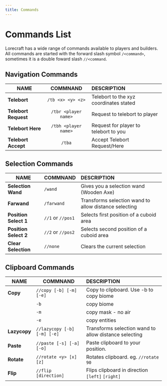 ```yaml
---
title: Commands
---
```


# Commands List

Lorecraft has a wide range of commands available to players and builders. All commands are started with the forward slash symbol `/<command>`, sometimes it is a double foward slash `//<command`.

## Navigation Commands

| NAME                 |       COMMNAND       | DESCRIPTION                            |
| -------------------- | :------------------: | :------------------------------------- |
| **Telebort**         |  `/tb <x> <y> <z>`   | Telebort to the xyz coordinates stated |
| **Telebort Request** | `/tbr <player name>` | Request to telebort to player          |
| **Telebort Here**    | `/tbh <player name>` | Request for player to telebort to you  |
| **Telebort Accept**  |        `/tba`        | Accept Telebort Request/Here           |

## Selection Commands

| NAME                  | COMMNAND          | DESCRIPTION                                           |
| --------------------- | ----------------- | :---------------------------------------------------- |
| **Selection Wand**    | `/wand`           | Gives you a selection wand (Wooden Axe)               |
| **Farwand**           | `/farwand`        | Transforms selection wand to allow distance selecting |
| **Position Select 1** | `//1` or `//pos1` | Selects first position of a cuboid area               |
| **Position Select 2** | `//2` or `//pos2` | Selects second position of a cuboid area              |
| **Clear Selection**   | `//none`          | Clears the current selection                          |

## Clipboard Commands

| NAME         | COMMNAND                    | DESCRIPTION                                           |
| ------------ | --------------------------- | :---------------------------------------------------- |
| **Copy**     | `//copy [-b] [-m] [-e]`     | Copy to clipboard. Use -b to copy biome               |
|              | `-b`                        | copy biome                                            |
|              | `-m`                        | copy mask - no air                                    |
|              | `-e`                        | copy entities                                         |
| **Lazycopy** | `//lazycopy [-b] [-m] [-e]` | Transforms selection wand to allow distance selecting |
| **Paste**    | `//paste [-s] [-a] [-o]`    | Paste clipboard to your position.                     |
| **Rotate**   | `//rotate <y> [x] [z]`      | Rotates clipboard. eg. `//rotate 90`                  |
| **Flip**     | `//flip [direction]`        | Flips clipboard in direction `[left]` `[right]`       |
